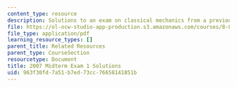 ```yaml
---
content_type: resource
description: Solutions to an exam on classical mechanics from a previous semester.
file: https://ol-ocw-studio-app-production.s3.amazonaws.com/courses/8-012-physics-i-classical-mechanics-fall-2008/963f30fd7a51b7ed73cc76658141851b_2007_quiz1_sol.pdf
file_type: application/pdf
learning_resource_types: []
parent_title: Related Resources
parent_type: CourseSection
resourcetype: Document
title: 2007 Midterm Exam 1 Solutions
uid: 963f30fd-7a51-b7ed-73cc-76658141851b
---
```

